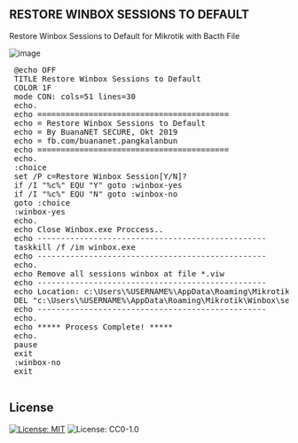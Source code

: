 ## RESTORE WINBOX SESSIONS TO DEFAULT
Restore Winbox Sessions to Default  for Mikrotik with Bacth File

![image](https://user-images.githubusercontent.com/42666125/111256937-c541ea80-864c-11eb-9b10-e4e33f758077.png)

<pre>
 @echo OFF  
 TITLE Restore Winbox Sessions to Default  
 COLOR 1F   
 mode CON: cols=51 lines=30  
 echo.   
 echo =========================================
 echo = Restore Winbox Sessions to Default
 echo = By BuanaNET SECURE, Okt 2019
 echo = fb.com/buananet.pangkalanbun
 echo =========================================
 echo.   
 :choice  
 set /P c=Restore Winbox Session[Y/N]?  
 if /I "%c%" EQU "Y" goto :winbox-yes  
 if /I "%c%" EQU "N" goto :winbox-no  
 goto :choice  
 :winbox-yes  
 echo.  
 echo Close Winbox.exe Proccess..  
 echo -------------------------------------------------  
 taskkill /f /im winbox.exe  
 echo -------------------------------------------------  
 echo.  
 echo Remove all sessions winbox at file *.viw  
 echo -------------------------------------------------  
 echo Location: c:\Users\%USERNAME%\AppData\Roaming\Mikrotik\Winbox\sessions\  
 DEL "c:\Users\%USERNAME%\AppData\Roaming\Mikrotik\Winbox\sessions\*.viw"  
 echo -------------------------------------------------  
 echo.   
 echo ***** Process Complete! *****  
 echo.   
 pause   
 exit  
 :winbox-no  
 exit  
 </pre>

## <b>License</b><br>
[![License: MIT](https://img.shields.io/badge/License-MIT-yellow.svg)](https://opensource.org/licenses/MIT)
![License: CC0-1.0](https://img.shields.io/badge/License-CC0_1.0-lightgrey.svg)
